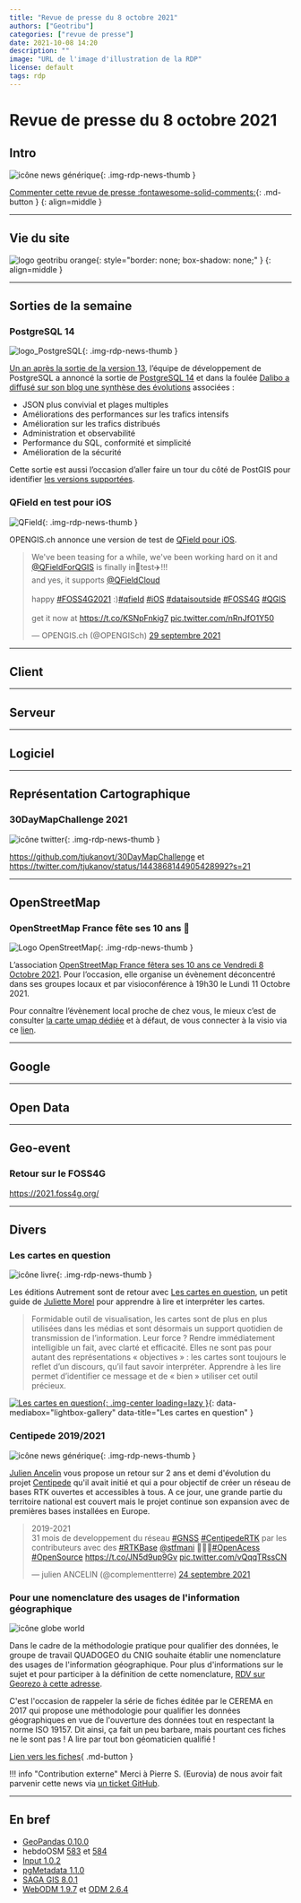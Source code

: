 ```yaml
---
title: "Revue de presse du 8 octobre 2021"
authors: ["Geotribu"]
categories: ["revue de presse"]
date: 2021-10-08 14:20
description: ""
image: "URL de l'image d'illustration de la RDP"
license: default
tags: rdp
---
```


# Revue de presse du 8 octobre 2021

## Intro

![icône news générique](https://cdn.geotribu.fr/img/internal/icons-rdp-news/news.png "icône news générique"){: .img-rdp-news-thumb }

[Commenter cette revue de presse :fontawesome-solid-comments:](#__comments){: .md-button }
{: align=middle }

----

## Vie du site

![logo geotribu orange](https://cdn.geotribu.fr/img/internal/charte/geotribu_logo_rectangle_384x80.png "logo geotribu orange"){: style="border: none; box-shadow: none;" }
{: align=middle }

----

## Sorties de la semaine

### PostgreSQL 14

![logo_PostgreSQL](https://cdn.geotribu.fr/img/logos-icones/logiciels_librairies/postgresql.png "Logo PostgreSQL"){: .img-rdp-news-thumb }

[Un an après la sortie de la version 13](/rdp/2020/rdp_2020-10-02/#postgresql-13), l’équipe de développement de PostgreSQL  a annoncé la sortie de [PostgreSQL 14](https://www.postgresql.org/docs/14/release-14.html) et dans la foulée [Dalibo a diffusé sur son blog une synthèse des évolutions](https://blog.dalibo.com/2021/10/01/release_postgresql_14.html) associées :

- JSON plus convivial et plages multiples
- Améliorations des performances sur les trafics intensifs
- Amélioration sur les trafics distribués
- Administration et observabilité
- Performance du SQL, conformité et simplicité
- Amélioration de la sécurité

Cette sortie est aussi l’occasion d’aller faire un tour du côté de PostGIS pour identifier [les versions supportées](https://trac.osgeo.org/postgis/wiki/UsersWikiPostgreSQLPostGIS#Currentbest).

### QField en test pour iOS

![QField](https://cdn.geotribu.fr/img/logos-icones/logiciels_librairies/qfiled.jpg "icône QField"){: .img-rdp-news-thumb }

OPENGIS.ch annonce une version de test de [QField pour iOS](https://qfield.org/docs/install/).

<blockquote class="twitter-tweet" data-lang="fr"><p lang="en" dir="ltr">We&#39;ve been teasing for a while, we&#39;ve been working hard on it and <a href="https://twitter.com/QFieldForQGIS?ref_src=twsrc%5Etfw">@QFieldForQGIS</a> is finally in🍏test✈️!!!<br>and yes, it supports <a href="https://twitter.com/QFieldCloud?ref_src=twsrc%5Etfw">@QFieldCloud</a> <br><br>happy <a href="https://twitter.com/hashtag/FOSS4G2021?src=hash&amp;ref_src=twsrc%5Etfw">#FOSS4G2021</a> :)<a href="https://twitter.com/hashtag/qfield?src=hash&amp;ref_src=twsrc%5Etfw">#qfield</a> <a href="https://twitter.com/hashtag/iOS?src=hash&amp;ref_src=twsrc%5Etfw">#iOS</a> <a href="https://twitter.com/hashtag/dataisoutside?src=hash&amp;ref_src=twsrc%5Etfw">#dataisoutside</a> <a href="https://twitter.com/hashtag/FOSS4G?src=hash&amp;ref_src=twsrc%5Etfw">#FOSS4G</a> <a href="https://twitter.com/hashtag/QGIS?src=hash&amp;ref_src=twsrc%5Etfw">#QGIS</a> <br><br>get it now at <a href="https://t.co/KSNpFnkig7">https://t.co/KSNpFnkig7</a> <a href="https://t.co/nRnJfO1Y50">pic.twitter.com/nRnJfO1Y50</a></p>&mdash; OPENGIS.ch (@OPENGISch) <a href="https://twitter.com/OPENGISch/status/1443122331774291971?ref_src=twsrc%5Etfw">29 septembre 2021</a></blockquote>

----

## Client

----

## Serveur

----

## Logiciel

----

## Représentation Cartographique

### 30DayMapChallenge 2021

![icône twitter](https://cdn.geotribu.fr/img/logos-icones/social/twitter.png "Twitter"){: .img-rdp-news-thumb }

<https://github.com/tjukanovt/30DayMapChallenge> et <https://twitter.com/tjukanov/status/1443868144905428992?s=21>

----

## OpenStreetMap

### OpenStreetMap France fête ses 10 ans :birthday:

![Logo OpenStreetMap](https://cdn.geotribu.fr/img/logos-icones/OpenStreetMap/Openstreetmap.png){: .img-rdp-news-thumb }

L’association [OpenStreetMap France fêtera ses 10 ans ce Vendredi 8 Octobre 2021](https://www.openstreetmap.fr/openstreetmap-france-fete-ses-10-ans/). Pour l’occasion, elle organise un évènement déconcentré dans ses groupes locaux et par visioconférence à 19h30 le Lundi 11 Octobre 2021.

Pour connaître l’évènement local proche de chez vous, le mieux c’est de consulter [la carte umap dédiée](http://umap.openstreetmap.fr/fr/map/les-10-ans-dosm-france-fetes-en-france_659621) et à défaut, de vous connecter à la visio via ce [lien](https://osmvideo.cloud68.co/user/eme-edf-clb-dhv).

----

## Google

----

## Open Data

----

## Geo-event

### Retour sur le FOSS4G

<https://2021.foss4g.org/>

----

## Divers

### Les cartes en question

![icône livre](https://cdn.geotribu.fr/img/logos-icones/divers/livre.png "Logo livre"){: .img-rdp-news-thumb }

Les éditions Autrement sont de retour avec [Les cartes en question](https://www.autrement.com/les-cartes-en-question/9782746761087), un petit guide de [Juliette Morel](https://www.laburba.com/membres/juliette-morel/) pour apprendre à lire et interpréter les cartes.

> Formidable outil de visualisation, les cartes sont de plus en plus utilisées dans les médias et sont désormais un support quotidien de transmission de l’information. Leur force ? Rendre immédiatement intelligible un fait, avec clarté et efficacité. Elles ne sont pas pour autant des représentations « objectives » : les cartes sont toujours le reflet d’un discours, qu’il faut savoir interpréter. Apprendre à les lire permet d’identifier ce message et de « bien » utiliser cet outil précieux.

[![Les cartes en question](https://cdn.geotribu.fr/img/articles-blog-rdp/livres/cartes_en_question.jpg "Les cartes en question"){: .img-center loading=lazy }](https://cdn.geotribu.fr/img/articles-blog-rdp/livres/cartes_en_question.jpg){: data-mediabox="lightbox-gallery" data-title="Les cartes en question" }

### Centipede 2019/2021

![icône news générique](https://cdn.geotribu.fr/img/internal/icons-rdp-news/news.png "Le monde diplomatique"){: .img-rdp-news-thumb }

[Julien Ancelin](https://twitter.com/complementterre) vous propose un retour sur 2 ans et demi d'évolution du projet [Centipede](https://centipede.fr) qu'il avait initié et qui a pour objectif de créer un réseau de bases RTK ouvertes et accessibles à tous. A ce jour, une grande partie du territoire national est couvert mais le projet continue son expansion avec de premières bases installées en Europe.

<blockquote class="twitter-tweet" data-lang="fr"><p lang="fr" dir="ltr">2019-2021<br>31 mois de developpement du réseau <a href="https://twitter.com/hashtag/GNSS?src=hash&amp;ref_src=twsrc%5Etfw">#GNSS</a> <a href="https://twitter.com/hashtag/CentipedeRTK?src=hash&amp;ref_src=twsrc%5Etfw">#CentipedeRTK</a> par les contributeurs avec des <a href="https://twitter.com/hashtag/RTKBase?src=hash&amp;ref_src=twsrc%5Etfw">#RTKBase</a> <a href="https://twitter.com/stfmani?ref_src=twsrc%5Etfw">@stfmani</a> 📡📡📡<a href="https://twitter.com/hashtag/OpenAcess?src=hash&amp;ref_src=twsrc%5Etfw">#OpenAcess</a> <a href="https://twitter.com/hashtag/OpenSource?src=hash&amp;ref_src=twsrc%5Etfw">#OpenSource</a> <a href="https://t.co/JN5d9up9Gv">https://t.co/JN5d9up9Gv</a> <a href="https://t.co/vQqqTRssCN">pic.twitter.com/vQqqTRssCN</a></p>&mdash; julien ANCELIN (@complementterre) <a href="https://twitter.com/complementterre/status/1441317014312656908?ref_src=twsrc%5Etfw">24 septembre 2021</a></blockquote>

### Pour une nomenclature des usages de l'information géographique

![icône globe world](https://cdn.geotribu.fr/img/internal/icons-rdp-news/world.png "icône globe générique")

Dans le cadre de la méthodologie pratique pour qualifier des données, le groupe de travail QUADOGEO du CNIG souhaite établir une nomenclature des usages de l'information géographique.
Pour plus d'informations sur le sujet et pour participer à la définition de cette nomenclature, [RDV sur Georezo à cette adresse](https://georezo.net/forum/viewtopic.php?pid=346775#p346775).

C'est l'occasion de rappeler la série de fiches éditée par le CEREMA en 2017 qui propose une méthodologie pour qualifier les données géographiques en vue de l'ouverture des données tout en respectant la norme ISO 19157. Dit ainsi, ça fait un peu barbare, mais pourtant ces fiches ne le sont pas ! A lire par tout bon géomaticien qualifié !

[Lien vers les fiches](https://www.cerema.fr/fr/actualites/qualification-donnees-geographiques-serie-fiches){ .md-button }

!!! info "Contribution externe"
    Merci à Pierre S. (Eurovia) de nous avoir fait parvenir cette news via [un ticket GitHub](https://github.com/geotribu/website/issues/434).

----

## En bref

- [GeoPandas 0.10.0](https://github.com/geopandas/geopandas/releases/tag/v0.10.0)
- hebdoOSM [583](https://weeklyosm.eu/fr/archives/14865) et [584](https://weeklyosm.eu/fr/archives/14876)
- [Input 1.0.2](https://github.com/lutraconsulting/input/releases/tag/1.0.2)
- [pgMetadata 1.1.0](https://github.com/3liz/qgis-pgmetadata-plugin/releases/tag/1.1.0)
- [SAGA GIS 8.0.1](https://sourceforge.net/p/saga-gis/news/2021/10/saga-801-released/)
- [WebODM 1.9.7](https://github.com/OpenDroneMap/WebODM/releases/tag/v1.9.7) et [ODM 2.6.4](https://github.com/OpenDroneMap/ODM/releases/tag/v2.6.4)

